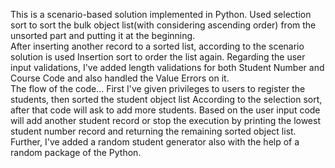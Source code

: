 This is a scenario-based solution implemented in Python.
Used selection sort to sort the bulk object list(with considering ascending order) from the unsorted part and putting it at the beginning.    
After inserting another record to a sorted list, according to the scenario solution is used Insertion sort to order the list again. 
Regarding the user input validations, I've added length validations for both Student Number and Course Code and also handled the Value Errors on it.    
The flow of the code...
First I've given privileges to users to register the students, then sorted the student object list
According to the selection sort, after that code will ask to add more students. Based on the user input code will add another student record or stop the execution by printing the lowest student number record and returning the remaining sorted object list. Further, I've added a random student generator also with the help of a random package of the Python.
    
 
